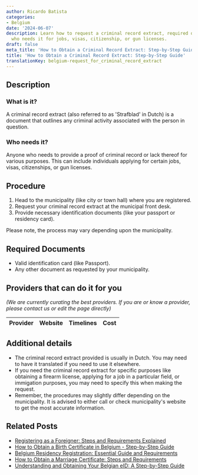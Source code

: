```yaml
---
author: Ricardo Batista
categories:
- Belgium
date: '2024-06-07'
description: Learn how to request a criminal record extract, required documents, and
  who needs it for jobs, visas, citizenship, or gun licenses.
draft: false
meta_title: 'How to Obtain a Criminal Record Extract: Step-by-Step Guide'
title: 'How to Obtain a Criminal Record Extract: Step-by-Step Guide'
translationKey: belgium-request_for_criminal_record_extract
---
```


## Description
### What is it?
A criminal record extract (also referred to as 'Strafblad' in Dutch) is a document that outlines any criminal activity associated with the person in question.

### Who needs it?
Anyone who needs to provide a proof of criminal record or lack thereof for various purposes. This can include individuals applying for certain jobs, visas, citizenships, or gun licenses.

## Procedure

1. Head to the municipality (like city or town hall) where you are registered.
2. Request your criminal record extract at the municipal front desk.
3. Provide necessary identification documents (like your passport or residency card).

Please note, the process may vary depending upon the municipality.

## Required Documents

- Valid identification card (like Passport). 
- Any other document as requested by your municipality.

## Providers that can do it for you

_(We are currently curating the best providers. If you are or know a provider, please contact us or edit the page directly)_

| Provider        |     Website     |     Timelines    |       Cost      |
| --------------- | --------------- |  :-------------: | :-------------: |

## Additional details

- The criminal record extract provided is usually in Dutch. You may need to have it translated if you need to use it elsewhere.
- If you need the criminal record extract for specific purposes like obtaining a firearm license, applying for a job in a particular field, or immigation purposes, you may need to specify this when making the request.
- Remember, the procedures may slightly differ depending on the municipality. It is advised to either call or check municipality's website to get the most accurate information.


## Related Posts

- [Registering as a Foreigner: Steps and Requirements Explained](https://tramitit.com/guides/belgium/registration_in_the_foreigners_registers/)
- [How to Obtain a Birth Certificate in Belgium - Step-by-Step Guide](https://tramitit.com/guides/belgium/request_for_birth_certificate/)
- [Belgium Residency Registration: Essential Guide and Requirements](https://tramitit.com/guides/belgium/registration_in_the_population_registers/)
- [How to Obtain a Marriage Certificate: Steps and Requirements](https://tramitit.com/guides/belgium/request_for_marriage_certificate/)
- [Understanding and Obtaining Your Belgian eID: A Step-by-Step Guide](https://tramitit.com/guides/belgium/request_for_identity_card/)
